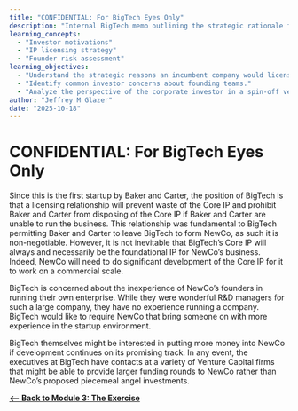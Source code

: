 ```yaml
---
title: "CONFIDENTIAL: For BigTech Eyes Only"
description: "Internal BigTech memo outlining the strategic rationale for licensing Core IP to NewCo and concerns about the founders' inexperience."
learning_concepts:
  - "Investor motivations"
  - "IP licensing strategy"
  - "Founder risk assessment"
learning_objectives:
  - "Understand the strategic reasons an incumbent company would license IP to a spin-off."
  - "Identify common investor concerns about founding teams."
  - "Analyze the perspective of the corporate investor in a spin-off venture."
author: "Jeffrey M Glazer"
date: "2025-10-18"
---
```

# CONFIDENTIAL: For BigTech Eyes Only

Since this is the first startup by Baker and Carter, the position of BigTech is that a licensing relationship will prevent waste of the Core IP and prohibit Baker and Carter from disposing of the Core IP if Baker and Carter are unable to run the business. This relationship was fundamental to BigTech permitting Baker and Carter to leave BigTech to form NewCo, as such it is non-negotiable. However, it is not inevitable that BigTech’s Core IP will always and necessarily be the foundational IP for NewCo’s business. Indeed, NewCo will need to do significant development of the Core IP for it to work on a commercial scale.

BigTech is concerned about the inexperience of NewCo’s founders in running their own enterprise. While they were wonderful R&D managers for such a large company, they have no experience running a company. BigTech would like to require NewCo that bring someone on with more experience in the startup environment.

BigTech themselves might be interested in putting more money into NewCo if development continues on its promising track. In any event, the executives at BigTech have contacts at a variety of Venture Capital firms that might be able to provide larger funding rounds to NewCo rather than NewCo’s proposed piecemeal angel investments.

**[<-- Back to Module 3: The Exercise](./03-the-exercise.md)**

